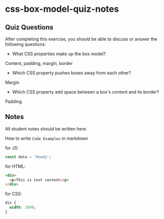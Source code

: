 # css-box-model-quiz-notes

## Quiz Questions

After completing this exercise, you should be able to discuss or answer the following questions:

- What CSS properties make up the box model?

Content, padding, margin, border

- Which CSS property pushes boxes away from each other?

Margin

- Which CSS property add space between a box's content and its border?

Padding

## Notes

All student notes should be written here.

How to write `Code Examples` in markdown

for JS:

```javascript
const data = 'Howdy';
```

for HTML:

```html
<div>
  <p>This is text content</p>
</div>
```

for CSS:

```css
div {
  width: 100%;
}
```
